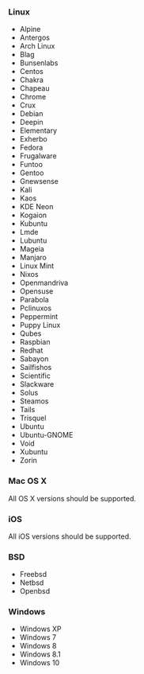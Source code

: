 ### Linux

- Alpine
- Antergos
- Arch Linux
- Blag
- Bunsenlabs
- Centos
- Chakra
- Chapeau
- Chrome
- Crux
- Debian
- Deepin
- Elementary
- Exherbo
- Fedora
- Frugalware
- Funtoo
- Gentoo
- Gnewsense
- Kali
- Kaos
- KDE Neon
- Kogaion
- Kubuntu
- Lmde
- Lubuntu
- Mageia
- Manjaro
- Linux Mint
- Nixos
- Openmandriva
- Opensuse
- Parabola
- Pclinuxos
- Peppermint
- Puppy Linux
- Qubes
- Raspbian
- Redhat
- Sabayon
- Sailfishos
- Scientific
- Slackware
- Solus
- Steamos
- Tails
- Trisquel
- Ubuntu
- Ubuntu-GNOME
- Void
- Xubuntu
- Zorin


### Mac OS X

All OS X versions should be supported.

### iOS

All iOS versions should be supported.

### BSD

- Freebsd
- Netbsd
- Openbsd

### Windows

- Windows XP
- Windows 7
- Windows 8
- Windows 8.1
- Windows 10